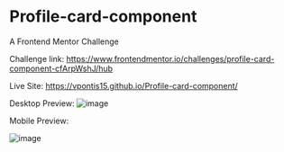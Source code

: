 # Profile-card-component
A Frontend Mentor Challenge




Challenge link: https://www.frontendmentor.io/challenges/profile-card-component-cfArpWshJ/hub


Live Site: https://vpontis15.github.io/Profile-card-component/



Desktop Preview:
![image](https://github.com/VPontis15/Profile-card-component/assets/94546957/476460c9-f9aa-44cb-aa1b-9f8847c12f55)




Mobile Preview: 



![image](https://github.com/VPontis15/Profile-card-component/assets/94546957/f78fb029-af73-44e9-9b3c-bb71965fdad0)

